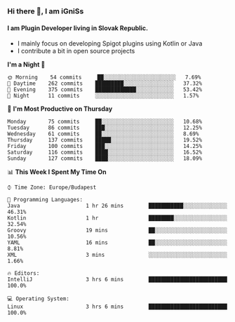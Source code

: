 ### Hi there 👋, I am iGniSs

#### I am Plugin Developer living in Slovak Republic.
- I mainly focus on developing Spigot plugins using Kotlin or Java
- I contribute a bit in open source projects

<!--START_SECTION:waka-->
**I'm a Night 🦉** 

```text
🌞 Morning    54 commits     ██░░░░░░░░░░░░░░░░░░░░░░░   7.69% 
🌆 Daytime    262 commits    █████████░░░░░░░░░░░░░░░░   37.32% 
🌃 Evening    375 commits    █████████████░░░░░░░░░░░░   53.42% 
🌙 Night      11 commits     ░░░░░░░░░░░░░░░░░░░░░░░░░   1.57%

```
📅 **I'm Most Productive on Thursday** 

```text
Monday       75 commits     ██░░░░░░░░░░░░░░░░░░░░░░░   10.68% 
Tuesday      86 commits     ███░░░░░░░░░░░░░░░░░░░░░░   12.25% 
Wednesday    61 commits     ██░░░░░░░░░░░░░░░░░░░░░░░   8.69% 
Thursday     137 commits    █████░░░░░░░░░░░░░░░░░░░░   19.52% 
Friday       100 commits    ███░░░░░░░░░░░░░░░░░░░░░░   14.25% 
Saturday     116 commits    ████░░░░░░░░░░░░░░░░░░░░░   16.52% 
Sunday       127 commits    ████░░░░░░░░░░░░░░░░░░░░░   18.09%

```


📊 **This Week I Spent My Time On** 

```text
⌚︎ Time Zone: Europe/Budapest

💬 Programming Languages: 
Java                     1 hr 26 mins        ███████████░░░░░░░░░░░░░░   46.31% 
Kotlin                   1 hr                ████████░░░░░░░░░░░░░░░░░   32.54% 
Groovy                   19 mins             ██░░░░░░░░░░░░░░░░░░░░░░░   10.56% 
YAML                     16 mins             ██░░░░░░░░░░░░░░░░░░░░░░░   8.81% 
XML                      3 mins              ░░░░░░░░░░░░░░░░░░░░░░░░░   1.66%

🔥 Editors: 
IntelliJ                 3 hrs 6 mins        █████████████████████████   100.0%

💻 Operating System: 
Linux                    3 hrs 6 mins        █████████████████████████   100.0%

```


<!--END_SECTION:waka-->